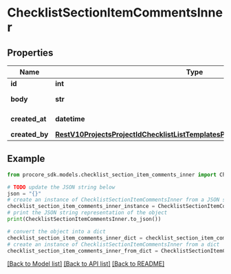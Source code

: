 # ChecklistSectionItemCommentsInner


## Properties

Name | Type | Description | Notes
------------ | ------------- | ------------- | -------------
**id** | **int** | ID | [optional] 
**body** | **str** | Comment body | [optional] 
**created_at** | **datetime** | Timestamp of creation | [optional] 
**created_by** | [**RestV10ProjectsProjectIdChecklistListTemplatesPost201ResponseAllOfCreatedBy**](RestV10ProjectsProjectIdChecklistListTemplatesPost201ResponseAllOfCreatedBy.md) |  | [optional] 

## Example

```python
from procore_sdk.models.checklist_section_item_comments_inner import ChecklistSectionItemCommentsInner

# TODO update the JSON string below
json = "{}"
# create an instance of ChecklistSectionItemCommentsInner from a JSON string
checklist_section_item_comments_inner_instance = ChecklistSectionItemCommentsInner.from_json(json)
# print the JSON string representation of the object
print(ChecklistSectionItemCommentsInner.to_json())

# convert the object into a dict
checklist_section_item_comments_inner_dict = checklist_section_item_comments_inner_instance.to_dict()
# create an instance of ChecklistSectionItemCommentsInner from a dict
checklist_section_item_comments_inner_from_dict = ChecklistSectionItemCommentsInner.from_dict(checklist_section_item_comments_inner_dict)
```
[[Back to Model list]](../README.md#documentation-for-models) [[Back to API list]](../README.md#documentation-for-api-endpoints) [[Back to README]](../README.md)


